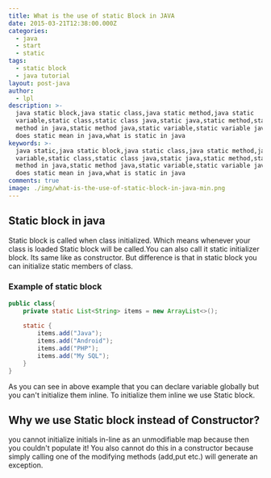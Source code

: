 ```yaml
---
title: What is the use of static Block in JAVA
date: 2015-03-21T12:38:00.000Z
categories:
  - java
  - start
  - static
tags:
  - static block
  - java tutorial
layout: post-java
author:
  - lpl
description: >-
  java static block,java static class,java static method,java static
  variable,static class,static class java,static java,static method,static
  method in java,static method java,static variable,static variable java,what
  does static mean in java,what is static in java
keywords: >-
  java static,java static block,java static class,java static method,java static
  variable,static class,static class java,static java,static method,static
  method in java,static method java,static variable,static variable java,what
  does static mean in java,what is static in java
comments: true
image: ./img/what-is-the-use-of-static-block-in-java-min.png
---
```


## Static block in java

Static block is called when class initialized. Which means whenever your class is loaded Static block will be called.You can also call it static initializer block.
Its same like as constructor. But difference is that in static block you can initialize static members of class.

### Example of static block

```java
public class{
	private static List<String> items = new ArrayList<>();
	
	static {
		items.add("Java");
		items.add("Android");
		items.add("PHP");
		items.add("My SQL");
	}
}
```
As you can see in above example that you can declare variable globally but you can't initialize them inline. To initialize them inline we use Static block.

## Why we use Static block instead of Constructor?

you cannot initialize initials in-line as an unmodifiable map because then you couldn't populate it! You also cannot do this in a constructor because simply calling one of the modifying methods (add,put etc.) will generate an exception.

